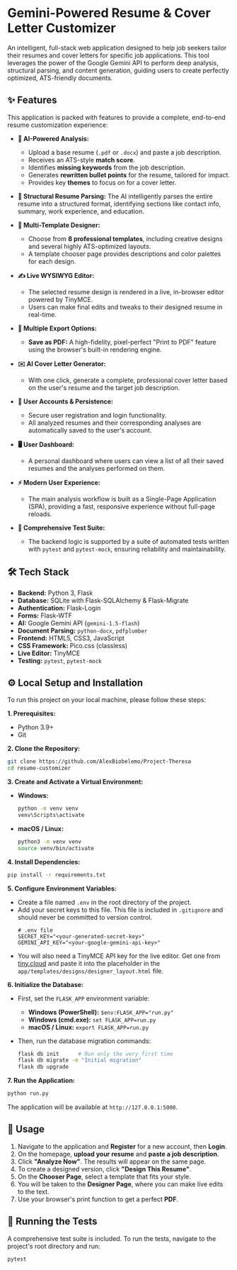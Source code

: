 # Gemini-Powered Resume & Cover Letter Customizer

An intelligent, full-stack web application designed to help job seekers tailor their resumes and cover letters for specific job applications. This tool leverages the power of the Google Gemini API to perform deep analysis, structural parsing, and content generation, guiding users to create perfectly optimized, ATS-friendly documents.



## ✨ Features

This application is packed with features to provide a complete, end-to-end resume customization experience:

* **🤖 AI-Powered Analysis:**
    * Upload a base resume (`.pdf` or `.docx`) and paste a job description.
    * Receives an ATS-style **match score**.
    * Identifies **missing keywords** from the job description.
    * Generates **rewritten bullet points** for the resume, tailored for impact.
    * Provides key **themes** to focus on for a cover letter.

* **📄 Structural Resume Parsing:** The AI intelligently parses the entire resume into a structured format, identifying sections like contact info, summary, work experience, and education.

* **🎨 Multi-Template Designer:**
    * Choose from **8 professional templates**, including creative designs and several highly ATS-optimized layouts.
    * A template chooser page provides descriptions and color palettes for each design.

* **✍️ Live WYSIWYG Editor:**
    * The selected resume design is rendered in a live, in-browser editor powered by TinyMCE.
    * Users can make final edits and tweaks to their designed resume in real-time.

* **🚀 Multiple Export Options:**
    * **Save as PDF:** A high-fidelity, pixel-perfect "Print to PDF" feature using the browser's built-in rendering engine.

* **✉️ AI Cover Letter Generator:**
    * With one click, generate a complete, professional cover letter based on the user's resume and the target job description.

* **👤 User Accounts & Persistence:**
    * Secure user registration and login functionality.
    * All analyzed resumes and their corresponding analyses are automatically saved to the user's account.

* **🖥️ User Dashboard:**
    * A personal dashboard where users can view a list of all their saved resumes and the analyses performed on them.

* **⚡ Modern User Experience:**
    * The main analysis workflow is built as a Single-Page Application (SPA), providing a fast, responsive experience without full-page reloads.

* **🧪 Comprehensive Test Suite:**
    * The backend logic is supported by a suite of automated tests written with `pytest` and `pytest-mock`, ensuring reliability and maintainability.


## 🛠️ Tech Stack

* **Backend:** Python 3, Flask
* **Database:** SQLite with Flask-SQLAlchemy & Flask-Migrate
* **Authentication:** Flask-Login
* **Forms:** Flask-WTF
* **AI:** Google Gemini API (`gemini-1.5-flash`)
* **Document Parsing:** `python-docx`, `pdfplumber`
* **Frontend:** HTML5, CSS3, JavaScript
* **CSS Framework:** Pico.css (classless)
* **Live Editor:** TinyMCE
* **Testing:** `pytest`, `pytest-mock`


## ⚙️ Local Setup and Installation

To run this project on your local machine, please follow these steps:

**1. Prerequisites:**
* Python 3.9+
* Git

**2. Clone the Repository:**
```bash
git clone https://github.com/AlexBiobelemo/Project-Theresa
cd resume-customizer
```

**3. Create and Activate a Virtual Environment:**
* **Windows:**
    ```bash
    python -m venv venv
    venv\Scripts\activate
    ```
* **macOS / Linux:**
    ```bash
    python3 -m venv venv
    source venv/bin/activate
    ```

**4. Install Dependencies:**
```bash
pip install -r requirements.txt
```

**5. Configure Environment Variables:**
* Create a file named `.env` in the root directory of the project.
* Add your secret keys to this file. This file is included in `.gitignore` and should never be committed to version control.
    ```
    # .env file
    SECRET_KEY="<your-generated-secret-key>"
    GEMINI_API_KEY="<your-google-gemini-api-key>"
    ```
* You will also need a TinyMCE API key for the live editor. Get one from [tiny.cloud](https://www.tiny.cloud) and paste it into the placeholder in the `app/templates/designs/designer_layout.html` file.

**6. Initialize the Database:**
* First, set the `FLASK_APP` environment variable:
    * **Windows (PowerShell):** `$env:FLASK_APP="run.py"`
    * **Windows (cmd.exe):** `set FLASK_APP=run.py`
    * **macOS / Linux:** `export FLASK_APP=run.py`

* Then, run the database migration commands:
    ```bash
    flask db init      # Run only the very first time
    flask db migrate -m "Initial migration"
    flask db upgrade
    ```

**7. Run the Application:**
```bash
python run.py
```
The application will be available at `http://127.0.0.1:5000`.


## 🚀 Usage

1.  Navigate to the application and **Register** for a new account, then **Login**.
2.  On the homepage, **upload your resume** and **paste a job description**.
3.  Click **"Analyze Now"**. The results will appear on the same page.
4.  To create a designed version, click **"Design This Resume"**.
5.  On the **Chooser Page**, select a template that fits your style.
6.  You will be taken to the **Designer Page**, where you can make live edits to the text.
7.  Use your browser's print function to get a perfect **PDF**.


## 🧪 Running the Tests

A comprehensive test suite is included. To run the tests, navigate to the project's root directory and run:
```bash
pytest
```
